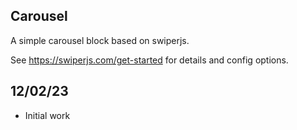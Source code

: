 ## Carousel 

A simple carousel block based on swiperjs. 

See https://swiperjs.com/get-started for details and config options.

## 12/02/23

- Initial work
